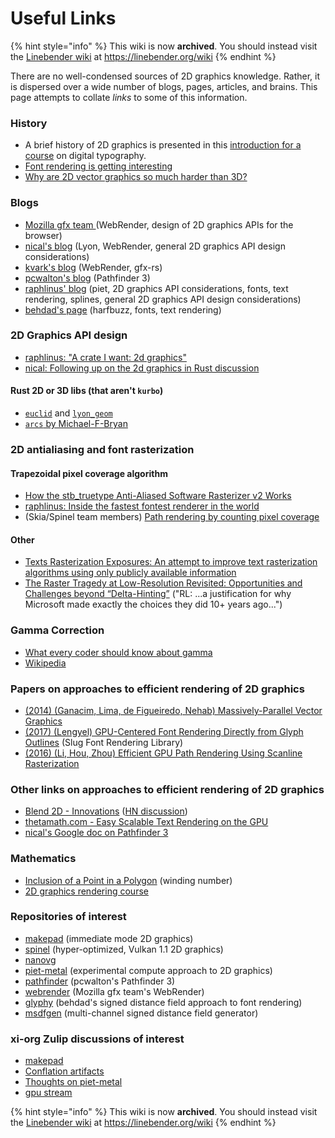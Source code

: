 # Useful Links

{% hint style="info" %}
This wiki is now **archived**. You should instead visit the [Linebender wiki](https://linebender.org/wiki/) at <https://linebender.org/wiki>
{% endhint %}

There are no well-condensed sources of 2D graphics knowledge. Rather, it is dispersed over a wide number of blogs, pages, articles, and brains. This page attempts to collate _links_ to some of this information. 

### History

* A brief history of 2D graphics is presented in this [introduction for a course](https://hal.inria.fr/hal-01815193/document) on digital typography.
* [Font rendering is getting interesting](https://aras-p.info/blog/2017/02/15/Font-Rendering-is-Getting-Interesting/)
* [Why are 2D vector graphics so much harder than 3D?](https://blog.mecheye.net/2019/05/why-is-2d-graphics-is-harder-than-3d-graphics/)

### Blogs

* [Mozilla gfx team ](https://mozillagfx.wordpress.com)\(WebRender, design of 2D graphics APIs for the browser\)
* [nical's blog](https://nical.github.io/index.html) \(Lyon, WebRender, general 2D graphics API design considerations\)
* [kvark's blog](http://kvark.github.io/) \(WebRender, gfx-rs\)
* [pcwalton's blog](https://pcwalton.github.io/) \(Pathfinder 3\)
* [raphlinus' blog](https://raphlinus.github.io/) \(piet, 2D graphics API considerations, fonts, text rendering, splines, general 2D graphics API design considerations\)
* [behdad's page](http://behdad.org/) \(harfbuzz, fonts, text rendering\)

### 2D Graphics API design

* [raphlinus: "A crate I want: 2d graphics"](https://raphlinus.github.io/rust/graphics/2018/10/11/2d-graphics.html)
* [nical: Following up on the 2d graphics in Rust discussion](https://nical.github.io/posts/rust-2d-graphics-01.html)

#### Rust 2D or 3D libs (that aren't `kurbo`)

* [`euclid`](https://lib.rs/crates/euclid) and [`lyon_geom`](https://lib.rs/crates/lyon_geom)
* [`arcs` by Michael-F-Bryan](https://github.com/Michael-F-Bryan/arcs)

### 2D antialiasing and font rasterization

#### Trapezoidal pixel coverage algorithm

* [How the stb\_truetype Anti-Aliased Software Rasterizer v2 Works](https://nothings.org/gamedev/rasterize/)
* [raphlinus: Inside the fastest fontest renderer in the world](https://medium.com/@raphlinus/inside-the-fastest-font-renderer-in-the-world-75ae5270c445)
* \(Skia/Spinel team members\) [Path rendering by counting pixel coverage](https://www.tdcommons.org/cgi/viewcontent.cgi?article=1580&context=dpubs_series)

#### Other

* [Texts Rasterization Exposures: An attempt to improve text rasterization algorithms using only publicly available information](https://web.archive.org/web/20180921225907/http://antigrain.com/research/font_rasterization/index.html#FONT_RASTERIZATION)
* [The Raster Tragedy at Low-Resolution Revisited: Opportunities and Challenges beyond “Delta-Hinting”](http://rastertragedy.com/) \("RL: ...a justification for why Microsoft made exactly the choices they did 10+ years ago..."\)

### Gamma Correction

* [What every coder should know about gamma](https://blog.johnnovak.net/2016/09/21/what-every-coder-should-know-about-gamma/)
* [Wikipedia](https://en.wikipedia.org/wiki/Gamma_correction)

### Papers on approaches to efficient rendering of 2D graphics

* [\(2014\) \(Ganacim, Lima, de Figueiredo, Nehab\) Massively-Parallel Vector Graphics](http://w3.impa.br/~diego/projects/GanEtAl14/)
* [\(2017\) \(Lengyel\) GPU-Centered Font Rendering Directly from Glyph Outlines](http://jcgt.org/published/0006/02/02/) \(Slug Font Rendering Library\)
* [\(2016\) \(Li, Hou, Zhou\) Efficient GPU Path Rendering Using Scanline Rasterization](http://kunzhou.net/zjugaps/pathrendering/)

### Other links on approaches to efficient rendering of 2D graphics

* [Blend 2D - Innovations](https://blend2d.com/doc/innovations.html) \([HN discussion](https://news.ycombinator.com/item?id=19580647)\)
* [thetamath.com - Easy Scalable Text Rendering on the GPU](https://medium.com/@evanwallace/easy-scalable-text-rendering-on-the-gpu-c3f4d782c5ac)
* [nical's Google doc on Pathfinder 3](https://docs.google.com/document/d/146WIsAu7aYC_uvinpCURLS1K8TTSVREAorBi0GCIAMw/edit)

### Mathematics

* [Inclusion of a Point in a Polygon](http://geomalgorithms.com/a03-_inclusion.html) \(winding number\)
* [2D graphics rendering course](http://w3.impa.br/~diego/teaching/2021.0/index.html)

### Repositories of interest

* [makepad](https://github.com/makepad/makepad) \(immediate mode 2D graphics\)
* [spinel](https://fuchsia.googlesource.com/fuchsia/+/refs/heads/master/src/graphics/lib/compute) \(hyper-optimized, Vulkan 1.1 2D graphics\)
* [nanovg](https://github.com/memononen/nanovg) 
* [piet-metal](https://github.com/linebender/piet-metal) \(experimental compute approach to 2D graphics\)
* [pathfinder](https://github.com/pcwalton/pathfinder/) \(pcwalton's Pathfinder 3\)
* [webrender](https://github.com/servo/webrender) \(Mozilla gfx team's WebRender\)
* [glyphy](https://github.com/behdad/glyphy) \(behdad's signed distance field approach to font rendering\)
* [msdfgen](https://github.com/Chlumsky/msdfgen) \(multi-channel signed distance field generator\)

### xi-org Zulip discussions of interest

* [makepad](https://xi.zulipchat.com/#narrow/stream/147926-druid/topic/makepad)
* [Conflation artifacts](https://xi.zulipchat.com/#narrow/stream/197075-gpu/topic/Conflation.20artifacts)
* [Thoughts on piet-metal](https://xi.zulipchat.com/#narrow/stream/197075-gpu/topic/Thoughts.20on.20piet-metal)
* [gpu stream](https://xi.zulipchat.com/#narrow/stream/197075-gpu)

{% hint style="info" %}
This wiki is now **archived**. You should instead visit the [Linebender wiki](https://linebender.org/wiki/) at <https://linebender.org/wiki>
{% endhint %}
